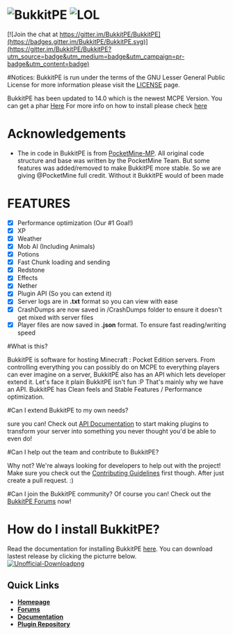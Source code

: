 # ![BukkitPE](https://gyazo.com/b972ad341bceff44a1eb82a75d9db502.png) ![LOL](http://bukkitpe.net/BukkitPE.gif)

[![Join the chat at https://gitter.im/BukkitPE/BukkitPE](https://badges.gitter.im/BukkitPE/BukkitPE.svg)](https://gitter.im/BukkitPE/BukkitPE?utm_source=badge&utm_medium=badge&utm_campaign=pr-badge&utm_content=badge)

#Notices:
BukkitPE is run under the terms of the GNU Lesser General Public License for more information please visit the [LICENSE](https://github.com/BukkitPE/BukkitPE/blob/master/LICENSE) page.

BukkitPE has been updated to 14.0 which is the newest MCPE Version. You can get a phar [Here](https://Jenkins.BukkitPE.net) For more info on how to install please check [here](https://github.com/BukkitPE/Documentation)

# Acknowledgements

- The in code in BukkitPE is from [PocketMine-MP](https://github.com/PocketMine/PocketMine-MP). All original code structure and base was written by the PocketMine Team. But some features was added/removed to make BukkitPE more stable. So we are giving @PocketMine full credit. Without it BukkitPE would of been made

# FEATURES
- [x] Performance optimization (Our #1 Goal!)
- [x] XP
- [x] Weather
- [x] Mob AI (Including Animals)
- [x] Potions
- [x] Fast Chunk loading and sending
- [x] Redstone
- [x] Effects
- [x] Nether
- [x] Plugin API (So you can extend it)
- [x] Server logs are in **.txt** format so you can view with ease
- [x] CrashDumps are now saved in /CrashDumps folder to ensure it doesn't get mixed with server files
- [x] Player files are now saved in **.json** format. To ensure fast reading/writing speed

#What is this?

BukkitPE is software for hosting Minecraft : Pocket Edition servers. From controlling everything you can possibly do on MCPE to everything players can ever imagine on a server, BukkitPE also has an API which lets developer extend it. Let's face it plain BukkitPE isn't fun :P That's mainly why we have an API. BukkitPE has Clean feels and Stable Features / Performance optimization.

#Can I extend BukkitPE to my own needs?

sure you can! Check out [API Documentation](https://github.com/BukkitPE/Plugin-Documentation) to start making plugins to transform your server into something you never thought you'd be able to even do!


#Can I help out the team and contribute to BukkitPE?

Why not? We're always looking for developers to help out with the project! Make sure you check out the [Contributing Guidelines](https://github.com/BukkitPE/BukkitPE/blob/master/CONTRIBUTING.md) first though. After just create a pull request. :)

#Can I join the BukkitPE community?
Of course you can! Check out the [BukkitPE Forums](https://forums.BukkitPE.net) now!

# How do I install BukkitPE?

Read the documentation for installing BukkitPE [here](https://github.com/BukkitPE/Documentation).
You can download lastest release by clicking the picturre below.<br>
 <a href="https://jenkins.bukkitpe.net">![Unofficial-Downloadpng](https://i.gyazo.com/2eea3b538431eb54e243c785b7ec02eb.png)</a>


## Quick Links

* __[Homepage](https://bukkitpe.net/)__
* __[Forums](http://forums.bukkitpe.net/)__
* __[Documentation](https://github.com/BukkitPE/Documentation)__
* __[Plugin Repository](https://forums.bukkitpe.net/index.php?plugins/)__
